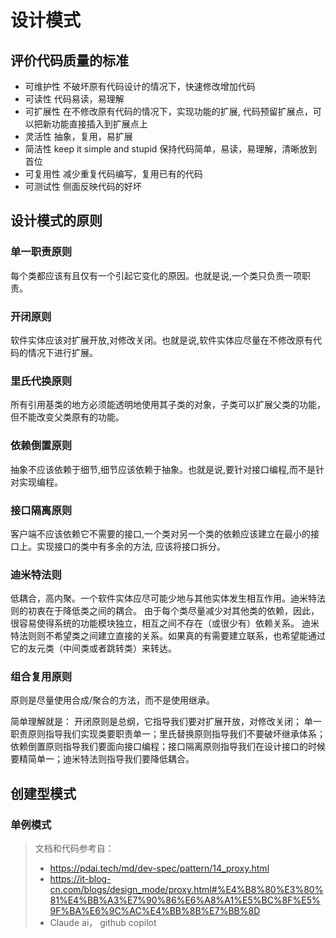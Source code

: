 # 设计模式

## 评价代码质量的标准

- 可维护性 不破坏原有代码设计的情况下，快速修改增加代码
- 可读性 代码易读，易理解
- 可扩展性 在不修改原有代码的情况下，实现功能的扩展, 代码预留扩展点，可以把新功能直接插入到扩展点上 
- 灵活性 抽象，复用，易扩展
- 简洁性 keep it simple and stupid 保持代码简单，易读，易理解，清晰放到首位
- 可复用性 减少重复代码编写，复用已有的代码
- 可测试性 侧面反映代码的好坏

## 设计模式的原则

### 单一职责原则
每个类都应该有且仅有一个引起它变化的原因。也就是说,一个类只负责一项职责。

### 开闭原则
软件实体应该对扩展开放,对修改关闭。也就是说,软件实体应尽量在不修改原有代码的情况下进行扩展。

### 里氏代换原则
所有引用基类的地方必须能透明地使用其子类的对象，子类可以扩展父类的功能，但不能改变父类原有的功能。

### 依赖倒置原则
抽象不应该依赖于细节,细节应该依赖于抽象。也就是说,要针对接口编程,而不是针对实现编程。

### 接口隔离原则
客户端不应该依赖它不需要的接口,一个类对另一个类的依赖应该建立在最小的接口上。实现接口的类中有多余的方法, 应该将接口拆分。

### 迪米特法则
低耦合，高内聚。一个软件实体应尽可能少地与其他实体发生相互作用。迪米特法则的初衷在于降低类之间的耦合。
由于每个类尽量减少对其他类的依赖，因此，很容易使得系统的功能模块独立，相互之间不存在（或很少有）依赖关系。
迪米特法则则不希望类之间建立直接的关系。如果真的有需要建立联系，也希望能通过它的友元类（中间类或者跳转类）来转达。

### 组合复用原则
原则是尽量使用合成/聚合的方法，而不是使用继承。


简单理解就是： 开闭原则是总纲，它指导我们要对扩展开放，对修改关闭；
单一职责原则指导我们实现类要职责单一；里氏替换原则指导我们不要破坏继承体系；
依赖倒置原则指导我们要面向接口编程；接口隔离原则指导我们在设计接口的时候要精简单一；迪米特法则指导我们要降低耦合。

## 创建型模式
### 单例模式


> 文档和代码参考自：
> - https://pdai.tech/md/dev-spec/pattern/14_proxy.html
> - https://it-blog-cn.com/blogs/design_mode/proxy.html#%E4%B8%80%E3%80%81%E4%BB%A3%E7%90%86%E6%A8%A1%E5%BC%8F%E5%9F%BA%E6%9C%AC%E4%BB%8B%E7%BB%8D
> - Claude ai， github copilot

